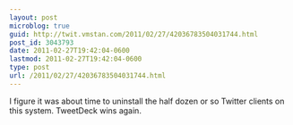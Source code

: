 ```yaml
---
layout: post
microblog: true
guid: http://twit.vmstan.com/2011/02/27/42036783504031744.html
post_id: 3043793
date: 2011-02-27T19:42:04-0600
lastmod: 2011-02-27T19:42:04-0600
type: post
url: /2011/02/27/42036783504031744.html
---
```

I figure it was about time to uninstall the half dozen or so Twitter clients on this system. TweetDeck wins again.
